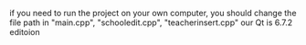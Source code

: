 if you need to run the project on your own computer, you should change the file path in "main.cpp", "schooledit.cpp", "teacherinsert.cpp"
our Qt is 6.7.2 editoion
